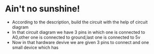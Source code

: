 # Ain't no sunshine!

- According to the description, build the circuit with the help of circuit diagram
- In that circuit diagram we have 3 pins in which one is connected to A0,other one is connected to ground,last one is connected to 5v
- Now in that hardware devive we are given 3 pins to connect and one small device which has
